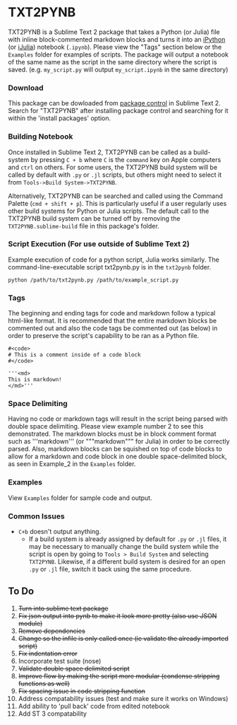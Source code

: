 # TXT2PYNB

TXT2PYNB is a Sublime Text 2 package that takes a Python (or Julia) file with inline block-commented markdown blocks and turns it into an [iPython](http://ipython.org/notebook.html) (or [iJulia](https://github.com/JuliaLang/IJulia.jl)) notebook (`.ipynb`). Please view the "Tags" section below or the `Examples` folder for examples of scripts. The package will output a notebook of the same name as the script in the same directory where the script is saved. (e.g. `my_script.py` will output `my_script.ipynb` in the same directory)

### Download

This package can be dowloaded from [package control](https://packagecontrol.io/) in Sublime Text 2. Search for "TXT2PYNB" after installing package control and searching for it within the 'install packages' option.

### Building Notebook

Once installed in Sublime Text 2, TXT2PYNB can be called as a build-system by pressing `C + b` where `C` is the `command` key on Apple computers and `ctrl` on others. For some users, the TXT2PYNB build system will be called by default with `.py` or `.jl` scripts, but others might need to select it from `Tools->Build System->TXT2PYNB`.

Alternatively, TXT2PYNB can be searched and called using the Command Palette (`cmd + shift + p`). This is particularly useful if a user regularly uses other build systems for Python or Julia scripts. The default call to the TXT2PYNB build system can be turned off by removing the `TXT2PYNB.sublime-build` file in this package's folder.

### Script Execution (For use outside of Sublime Text 2)

Example execution of code for a python script, Julia works similarly. The command-line-executable script txt2pynb.py is in the `txt2pynb` folder. 

    python /path/to/txt2pynb.py /path/to/example_script.py

### Tags

The beginning and ending tags for code and markdown follow a typical html-like format. It is recommended that the entire markdown blocks be commented out and also the code tags be commented out (as below) in order to preserve the script's capability to be ran as a Python file.

    #<code>
    # This is a comment inside of a code block
    #</code>
    
    '''<md>
    This is markdown!
    </md>'''

### Space Delimiting

Having no code or markdown tags will result in the script being parsed with double space delimiting. Please view example number 2 to see this demonstrated. The markdown blocks must be in block comment format such as '''markdown'''  (or """markdown""" for Julia) in order to be correctly parsed. Also, markdown blocks can be squished on top of code blocks to allow for a markdown and code block in one double space-delimited block, as seen in Example_2 in the `Examples` folder. 

### Examples

View `Examples` folder for sample code and output.

### Common Issues

* `C+b` doesn't output anything.
  * If a build system is already assigned by default for `.py` or `.jl` files, it may be necessary to manually change the build system while the script is open by going to `Tools > Build System` and selecting `TXT2PYNB`. Likewise, if a different build system is desired for an open `.py` or `.jl` file, switch it back using the same procedure.

To Do
-----
1. ~~Turn into sublime text package~~
2. ~~Fix json output into pynb to make it look more pretty (also use JSON module)~~
3. ~~Remove dependencies~~
4. ~~Change so the infile is only called once (ie validate the already imported script)~~
5. ~~Fix indentation error~~
6. Incorporate test suite (nose)
7. ~~Validate double space delimited script~~
8. ~~Improve flow by making the script more modular (condense stripping functions as well)~~
9. ~~Fix spacing issue in code stripping function~~
10. Address compatability issues (test and make sure it works on Windows)
11. Add ability to 'pull back' code from edited notebook
12. Add ST 3 compatability 
